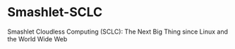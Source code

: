 # Smashlet-SCLC
Smashlet Cloudless Computing (SCLC): The Next Big Thing since Linux and the World Wide Web
